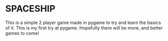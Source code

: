 # SPACESHIP
This is a simple 2 player game made in pygame to try and learn the basics of it. 
This is my first try at pygame. Hopefully there will be more, and better games to come!
